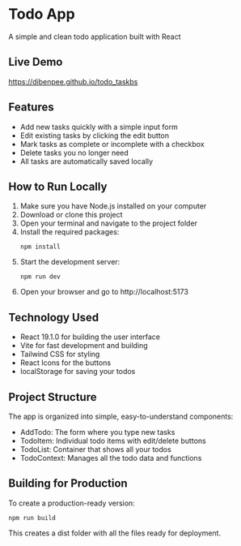 # Todo App

A simple and clean todo application built with React

## Live Demo
 https://dibenpee.github.io/todo_taskbs

## Features

- Add new tasks quickly with a simple input form
- Edit existing tasks by clicking the edit button
- Mark tasks as complete or incomplete with a checkbox
- Delete tasks you no longer need
- All tasks are automatically saved locally

## How to Run Locally

1. Make sure you have Node.js installed on your computer
2. Download or clone this project
3. Open your terminal and navigate to the project folder
4. Install the required packages:
   ```
   npm install
   ```
5. Start the development server:
   ```
   npm run dev
   ```
6. Open your browser and go to http://localhost:5173

## Technology Used

- React 19.1.0 for building the user interface
- Vite for fast development and building
- Tailwind CSS for styling
- React Icons for the buttons
- localStorage for saving your todos

## Project Structure

The app is organized into simple, easy-to-understand components:

- AddTodo: The form where you type new tasks
- TodoItem: Individual todo items with edit/delete buttons
- TodoList: Container that shows all your todos
- TodoContext: Manages all the todo data and functions

## Building for Production

To create a production-ready version:

```
npm run build
```

This creates a dist folder with all the files ready for deployment.
